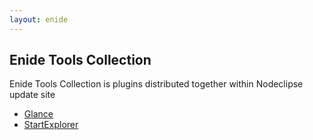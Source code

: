 ```yaml
---
layout: enide
---
```



## Enide Tools Collection

Enide Tools Collection is plugins distributed together within Nodeclipse update site 

- [Glance](glance)
- [StartExplorer](startexplorer)


